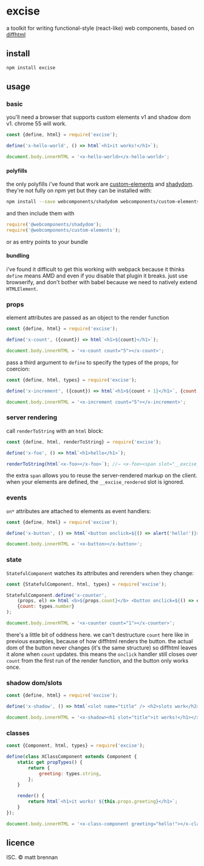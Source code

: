 # excise

a toolkit for writing functional-style (react-like) web components, based on [diffhtml](https://github.com/tbranyen/diffhtml)

## install

```sh
npm install excise
```

## usage

### basic

you'll need a browser that supports custom elements v1 and shadow dom v1. chrome 55 will work.

```js
const {define, html} = require('excise');

define('x-hello-world', () => html`<h1>it works!</h1>`);

document.body.innerHTML = '<x-hello-world></x-hello-world>';
```

#### polyfills

the only polyfills i've found that work are [custom-elements](https://github.com/webcomponents/custom-elements) and [shadydom](https://github.com/webcomponents/shadydom). they're not fully on npm yet but they can be installed with:

```sh
npm install --save webcomponents/shadydom webcomponents/custom-elements
```

and then include them with

```js
require('@webcomponents/shadydom');
require('@webcomponents/custom-elements');
```

or as entry points to your bundle

#### bundling

i've found it difficult to get this working with webpack because it thinks `define` means AMD and even if you disable that plugin it breaks. just use browserify, and don't bother with babel because we need to natively extend `HTMLElement`.

### props

element attributes are passed as an object to the render function

```js
const {define, html} = require('excise');

define('x-count', ({count}) => html`<h1>${count}</h1>`);

document.body.innerHTML = '<x-count count="5"></x-count>';
```

pass a third argument to `define` to specify the types of the props, for coercion:

```js
const {define, html, types} = require('excise');

define('x-increment', ({count}) => html`<h1>${count + 1}</h1>`, {count: types.number});

document.body.innerHTML = '<x-increment count="5"></x-increment>';
```

### server rendering

call `renderToString` with an `html` block:

```js
const {define, html, renderToString} = require('excise');

define('x-foo', () => html`<h1>hello</h1>`);

renderToString(html`<x-foo></x-foo>`); //⇒ <x-foo><span slot="__excise_rendered"><h1>hello</h1></span></x-foo>
```

the extra `span` allows you to reuse the server-rendered markup on the client. when your elements are defined, the `__excise_rendered` slot is ignored.

### events

`on*` attributes are attached to elements as event handlers:

```js
const {define, html} = require('excise');

define('x-button', () => html`<button onclick=${() => alert('hello!')}>click me</button>`);

document.body.innerHTML = '<x-button></x-button>';
```

### state

`StatefulComponent` watches its attributes and rerenders when they change:

```js
const {StatefulComponent, html, types} = require('excise');

StatefulComponent.define('x-counter',
	(props, el) => html`<b>${props.count}</b> <button onclick=${() => el.setAttribute('count', props.count + 1)}>click me}</button>`,
	{count: types.number}
);

document.body.innerHTML = '<x-counter count="1"></x-counter>';
```

there's a little bit of oddness here. we can't destructure `count` here like in previous examples, because of how diffhtml renders the button. the actual dom of the button never changes (it's the same structure) so diffhtml leaves it alone when `count` updates. this means the `onclick` handler still closes over `count` from the first run of the render function, and the button only works once.

### shadow dom/slots

```js
const {define, html} = require('excise');

define('x-shadow', () => html`<slot name="title" /> <h2>slots work</h2>`);

document.body.innerHTML = '<x-shadow><h1 slot="title">it works!</h1></x-shadow>';
```

### classes

```js
const {Component, html, types} = require('excise');

define(class XClassComponent extends Component {
	static get propTypes() {
		return {
			greeting: types.string,
		};
	}

	render() {
		return html`<h1>it works! ${this.props.greeting}</h1>`;
	}
});

document.body.innerHTML = '<x-class-component greeting="hello!"></x-class-component>'
```

## licence

ISC. &copy; matt brennan
